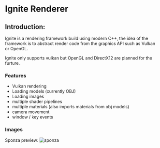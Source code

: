 # Ignite Renderer
## Introduction:
Ignite is a rendering framework build using modern C++, the idea of the framework is to abstract render code from the graphics API such as Vulkan or OpenGL.

Ignite only supports vulkan but OpenGL and DirectX12 are planned for the furture.
### Features

- Vulkan rendering
- Loading models (currently OBJ)
- Loading images
- multiple shader pipelines
- multiple materials (also imports materials from obj models)
- camera movement
- window / key events

### Images

Sponza preview:
![sponza](https://user-images.githubusercontent.com/10871343/93988195-5744f680-fd80-11ea-9e37-95c5363e6e0b.png)
